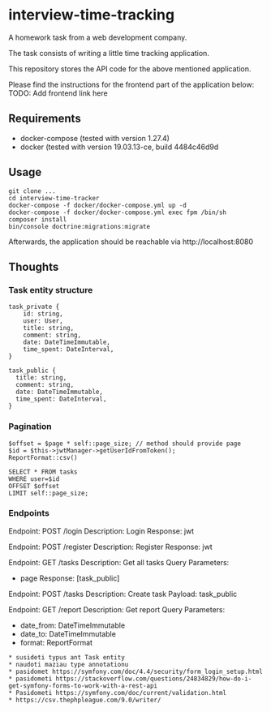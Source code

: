 # interview-time-tracking
A homework task from a web development company.

The task consists of writing a little time tracking application.

This repository stores the API code for the above mentioned application.

Please find the instructions for the frontend part of the application below:
TODO: Add frontend link here

## Requirements
* docker-compose (tested with version 1.27.4)
* docker (tested with version 19.03.13-ce, build 4484c46d9d

## Usage
```
git clone ...
cd interview-time-tracker
docker-compose -f docker/docker-compose.yml up -d
docker-compose -f docker/docker-compose.yml exec fpm /bin/sh
composer install
bin/console doctrine:migrations:migrate
```

Afterwards, the application should be reachable via http://localhost:8080

## Thoughts

### Task entity structure
```
task_private {
	id: string,
	user: User,
	title: string,
	comment: string,
	date: DateTimeImmutable,
	time_spent: DateInterval,
}

task_public {
  title: string,
  comment: string,
  date: DateTimeImmutable,
  time_spent: DateInterval,
}
```

### Pagination
```
$offset = $page * self::page_size; // method should provide page
$id = $this->jwtManager->getUserIdFromToken();
ReportFormat::csv()
```

```
SELECT * FROM tasks
WHERE user=$id 
OFFSET $offset
LIMIT self::page_size;
```

### Endpoints
Endpoint: POST /login
Description: Login
Response: jwt

Endpoint: POST /register
Description: Register
Response: jwt

Endpoint: GET /tasks
Description: Get all tasks
Query Parameters:
* page
Response: [task_public]

Endpoint: POST /tasks
Description: Create task
Payload: task_public

Endpoint: GET /report
Description: Get report
Query Parameters:
* date_from: DateTimeImmutable
* date_to: DateTimeImmutable
* format: ReportFormat

```
* susideti typus ant Task entity
* naudoti maziau type annotationu
* pasidomet https://symfony.com/doc/4.4/security/form_login_setup.html
* pasidometi https://stackoverflow.com/questions/24834829/how-do-i-get-symfony-forms-to-work-with-a-rest-api
* Pasidometi https://symfony.com/doc/current/validation.html
* https://csv.thephpleague.com/9.0/writer/
```
